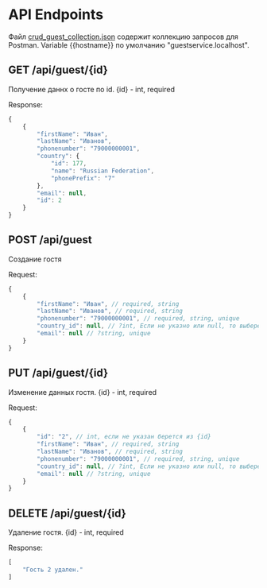 # API Endpoints

Файл [crud_guest_collection.json](https://github.com/ryazantsevilya/GuestService/blob/main/postman-collections/crud_guest_collection.json) содержит коллекцию запросов для Postman. Variable {{hostname}} по умолчанию "guestservice.localhost".

## GET /api/guest/{id}
Получение даннх о госте по id.
{id} - int, required

Response:
```js
{
    {
        "firstName": "Иван",
        "lastName": "Иванов",
        "phonenumber": "79000000001",
        "country": {
            "id": 177,
            "name": "Russian Federation",
            "phonePrefix": "7"
        },
        "email": null,
        "id": 2
    }
}
```

## POST /api/guest
Создание гостя

Request:

```js
{
    {
        "firstName": "Иван", // required, string
        "lastName": "Иванов", // required, string
        "phonenumber": "79000000001", // required, string, unique
        "country_id": null, // ?int, Если не указно или null, то выберется страна по префиксу номера телефона
        "email": null // ?string, unique
    }
}
```

## PUT /api/guest/{id}
Изменение данных гостя.
{id} - int, required

Request:
```js
{
    {
        "id": "2", // int, если не указан берется из {id}
        "firstName": "Иван", // required, string
        "lastName": "Иванов", // required, string
        "phonenumber": "79000000001", // required, string, unique
        "country_id": null, // ?int, Если не указно или null, то выберется страна по префиксу номера телефона
        "email": null // ?string, unique
    }
}
```

## DELETE /api/guest/{id}
Удаление гостя.
{id} - int, required

Response:
```js
[
    "Гость 2 удален."
]
```